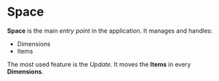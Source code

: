 # Space

**Space** is the main *entry point* in the application. It manages and
handles:
- Dimensions
- Items

The most used feature is the *Update*. It moves the **Items** in every
**Dimensions**.
